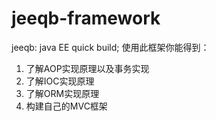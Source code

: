 # jeeqb-framework
jeeqb: java EE quick build;
使用此框架你能得到：
1. 了解AOP实现原理以及事务实现
2. 了解IOC实现原理
3. 了解ORM实现原理
4. 构建自己的MVC框架 



